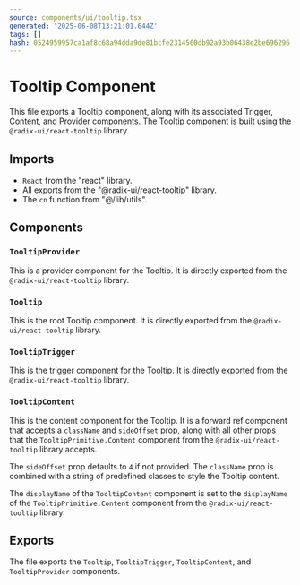 ```yaml
---
source: components/ui/tooltip.tsx
generated: '2025-06-08T13:21:01.644Z'
tags: []
hash: 0524959957ca1af8c68a94dda9de81bcfe2314560db92a93b06438e2be696296
---
```

# Tooltip Component

This file exports a Tooltip component, along with its associated Trigger, Content, and Provider components. The Tooltip component is built using the `@radix-ui/react-tooltip` library.

## Imports

- `React` from the "react" library.
- All exports from the "@radix-ui/react-tooltip" library.
- The `cn` function from "@/lib/utils".

## Components

### `TooltipProvider`

This is a provider component for the Tooltip. It is directly exported from the `@radix-ui/react-tooltip` library.

### `Tooltip`

This is the root Tooltip component. It is directly exported from the `@radix-ui/react-tooltip` library.

### `TooltipTrigger`

This is the trigger component for the Tooltip. It is directly exported from the `@radix-ui/react-tooltip` library.

### `TooltipContent`

This is the content component for the Tooltip. It is a forward ref component that accepts a `className` and `sideOffset` prop, along with all other props that the `TooltipPrimitive.Content` component from the `@radix-ui/react-tooltip` library accepts.

The `sideOffset` prop defaults to `4` if not provided. The `className` prop is combined with a string of predefined classes to style the Tooltip content.

The `displayName` of the `TooltipContent` component is set to the `displayName` of the `TooltipPrimitive.Content` component from the `@radix-ui/react-tooltip` library.

## Exports

The file exports the `Tooltip`, `TooltipTrigger`, `TooltipContent`, and `TooltipProvider` components.
